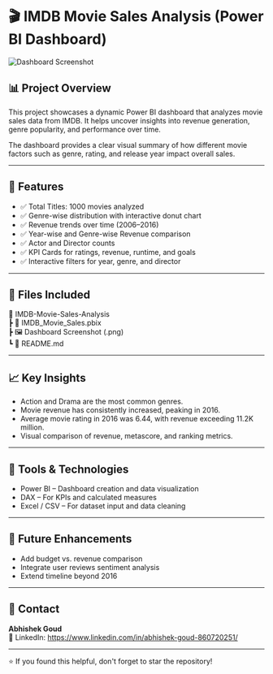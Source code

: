 # 🎬 IMDB Movie Sales Analysis (Power BI Dashboard)

![Dashboard Screenshot](./238c56d6-2d1b-462d-996d-45d2ac503a1a.png)

## 📊 Project Overview

This project showcases a dynamic Power BI dashboard that analyzes movie sales data from IMDB. It helps uncover insights into revenue generation, genre popularity, and performance over time.

The dashboard provides a clear visual summary of how different movie factors such as genre, rating, and release year impact overall sales.

---

## 🚀 Features

- ✅ Total Titles: 1000 movies analyzed
- ✅ Genre-wise distribution with interactive donut chart
- ✅ Revenue trends over time (2006–2016)
- ✅ Year-wise and Genre-wise Revenue comparison
- ✅ Actor and Director counts
- ✅ KPI Cards for ratings, revenue, runtime, and goals
- ✅ Interactive filters for year, genre, and director

---

## 📂 Files Included

📁 IMDB-Movie-Sales-Analysis  
 ┣ 📄 IMDB_Movie_Sales.pbix  
 ┣ 🖼️ Dashboard Screenshot (.png)  
 ┗ 📄 README.md  

---

## 📈 Key Insights

- Action and Drama are the most common genres.
- Movie revenue has consistently increased, peaking in 2016.
- Average movie rating in 2016 was 6.44, with revenue exceeding 11.2K million.
- Visual comparison of revenue, metascore, and ranking metrics.

---

## 🧰 Tools & Technologies

- Power BI – Dashboard creation and data visualization
- DAX – For KPIs and calculated measures
- Excel / CSV – For dataset input and data cleaning

---

## 📌 Future Enhancements

- Add budget vs. revenue comparison
- Integrate user reviews sentiment analysis
- Extend timeline beyond 2016

---

## 📩 Contact

**Abhishek Goud**  
🔗 LinkedIn: https://www.linkedin.com/in/abhishek-goud-860720251/

---

⭐ If you found this helpful, don't forget to star the repository!
